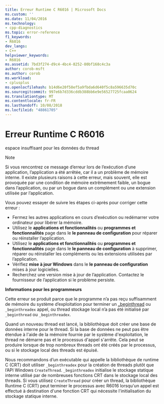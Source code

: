 ```yaml
---
title: Erreur Runtime C R6016 | Microsoft Docs
ms.custom: ''
ms.date: 11/04/2016
ms.technology:
- cpp-diagnostics
ms.topic: error-reference
f1_keywords:
- R6016
dev_langs:
- C++
helpviewer_keywords:
- R6016
ms.assetid: 7bd3f274-d9c4-4bc4-8252-80bf168c4c3a
author: corob-msft
ms.author: corob
ms.workload:
- cplusplus
ms.openlocfilehash: b14d6e20f58ef5a9fbda6d640f5c8a596635d70c
ms.sourcegitcommit: 997e6b7d336cddb388bb6e9e56527725fcaa0624
ms.translationtype: MT
ms.contentlocale: fr-FR
ms.lasthandoff: 10/08/2018
ms.locfileid: "48861705"
---
```

# <a name="c-runtime-error-r6016"></a>Erreur Runtime C R6016

espace insuffisant pour les données du thread

> [!NOTE]
> Si vous rencontrez ce message d’erreur lors de l’exécution d’une application, l’application a été arrêtée, car il a un problème de mémoire interne. Il existe plusieurs raisons à cette erreur, mais souvent, elle est provoquée par une condition de mémoire extrêmement faible, un bogue dans l’application, ou par un bogue dans un complément ou une extension utilisée par l’application.
>
> Vous pouvez essayer de suivre les étapes ci-après pour corriger cette erreur :
>
> - Fermez les autres applications en cours d’exécution ou redémarrer votre ordinateur pour libérer la mémoire.
> - Utilisez le **applications et fonctionnalités** ou **programmes et fonctionnalités** page dans le **le panneau de configuration** pour réparer ou réinstaller l’application.
> - Utilisez le **applications et fonctionnalités** ou **programmes et fonctionnalités** page dans le **le panneau de configuration** à supprimer, réparer ou réinstaller les compléments ou les extensions utilisées par l’application.
> - Vérifiez **mise à jour Windows** dans le **le panneau de configuration** mises à jour logicielles.
> - Recherchez une version mise à jour de l’application. Contactez le fournisseur de l’application si le problème persiste.

**Informations pour les programmeurs**

Cette erreur se produit parce que le programme n’a pas reçu suffisamment de mémoire du système d’exploitation pour terminer un [_beginthread](../../c-runtime-library/reference/beginthread-beginthreadex.md) ou `_beginthreadex` appel, ou thread stockage local n’a pas été initialisé par `_beginthread` ou `_beginthreadex`.

Quand un nouveau thread est lancé, la bibliothèque doit créer une base de données interne pour le thread. Si la base de données ne peut pas être étendue à l'aide de la mémoire fournie par le système d'exploitation, le thread ne démarre pas et le processus d'appel s'arrête. Cela peut se produire lorsque de trop nombreux threads ont été créés par le processus, ou si le stockage local des threads est épuisé.

Nous recommandons d’un exécutable qui appelle la bibliothèque de runtime C (CRT) doit utiliser `_beginthreadex` pour la création de threads plutôt que l’API Windows `CreateThread`. `_beginthreadex` initialise le stockage statique interne utilisé par de nombreuses fonctions CRT dans le stockage local des threads. Si vous utilisez `CreateThread` pour créer un thread, la bibliothèque Runtime C (CRT) peut terminer le processus avec R6016 lorsqu'un appel est effectué à destination d'une fonction CRT qui nécessite l'initialisation du stockage statique interne.